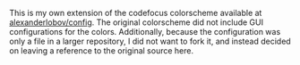This is my own extension of the codefocus colorscheme available at
[alexanderlobov/config](https://github.com/alexanderlobov/config/blob/master/vim/colors/codefocus.vim).
The original colorscheme did not include GUI configurations for the colors.
Additionally, because the configuration was only a file in a larger repository,
I did not want to fork it, and instead decided on leaving a reference to the
original source here.


